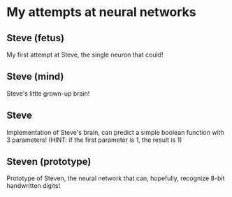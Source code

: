 # My attempts at neural networks
## Steve (fetus)
My first attempt at Steve, the single neuron that could!

## Steve (mind)
Steve's little grown-up brain!

## Steve
Implementation of Steve's brain, can predict a simple boolean function with
3 parameters! (HINT: if the first parameter is 1, the result is 1)

## Steven (prototype)
Prototype of Steven, the neural network that can, hopefully, recognize 8-bit
handwritten digits!

